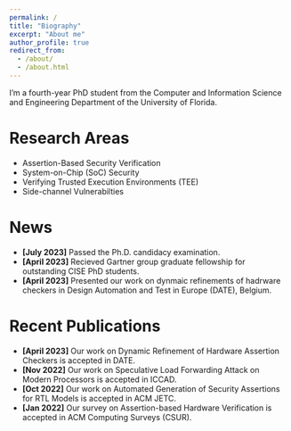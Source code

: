 ```yaml
---
permalink: /
title: "Biography"
excerpt: "About me"
author_profile: true
redirect_from: 
  - /about/
  - /about.html
---
```


I’m a fourth-year PhD student from the Computer and Information Science and Engineering Department of the University of Florida. 

Research Areas
======
- Assertion-Based Security Verification
- System-on-Chip (SoC) Security 
- Verifying Trusted Execution Environments (TEE)
- Side-channel Vulnerabilties


News
======
- **[July 2023]** Passed the Ph.D. candidacy examination.
- **[April 2023]** Recieved Gartner group graduate fellowship for outstanding CISE PhD students.
- **[April 2023]** Presented our work on dynmaic refinements of hadrware checkers in Design Automation and Test in Europe (DATE), Belgium.

Recent Publications
======
- **[April 2023]** Our work on Dynamic Refinement of Hardware Assertion Checkers is accepted in DATE.
- **[Nov 2022]** Our work on Speculative Load Forwarding Attack on Modern Processors is accepted in ICCAD.
- **[Oct 2022]** Our work on Automated Generation of Security Assertions for RTL Models is accepted in ACM JETC.
- **[Jan 2022]** Our survey on Assertion-based Hardware Verification is accepted in ACM Computing Surveys (CSUR).